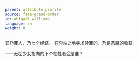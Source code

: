 ```yaml
---
parent: attribute.profile
source: fate-grand-order
id: abigail-williams
language: zh
weight: 0
---
```


其乃罪人，乃七个绳结。
在异端之地寻求赎罪的，乃是恶魔的收获。

——无垢少女指向的下个牺牲者会是谁？
